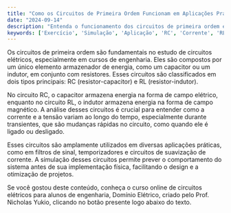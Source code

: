 ```yaml
---
title: "Como os Circuitos de Primeira Ordem Funcionam em Aplicações Práticas?"
date: "2024-09-14"
description: "Entenda o funcionamento dos circuitos de primeira ordem e suas aplicações práticas em engenharia."
keywords: ['Exercício', 'Simulação', 'Aplicação', 'RC', 'Corrente', 'RL', 'Capacitor']
---
```


Os circuitos de primeira ordem são fundamentais no estudo de circuitos elétricos, especialmente em cursos de engenharia. Eles são compostos por um único elemento armazenador de energia, como um capacitor ou um indutor, em conjunto com resistores. Esses circuitos são classificados em dois tipos principais: RC (resistor-capacitor) e RL (resistor-indutor). 

No circuito RC, o capacitor armazena energia na forma de campo elétrico, enquanto no circuito RL, o indutor armazena energia na forma de campo magnético. A análise desses circuitos é crucial para entender como a corrente e a tensão variam ao longo do tempo, especialmente durante transientes, que são mudanças rápidas no circuito, como quando ele é ligado ou desligado.

Esses circuitos são amplamente utilizados em diversas aplicações práticas, como em filtros de sinal, temporizadores e circuitos de suavização de corrente. A simulação desses circuitos permite prever o comportamento do sistema antes de sua implementação física, facilitando o design e a otimização de projetos.

Se você gostou deste conteúdo, conheça o curso online de circuitos elétricos para alunos de engenharia, Domínio Elétrico, criado pelo Prof. Nicholas Yukio, clicando no botão presente logo abaixo do texto.